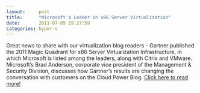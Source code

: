 ```yaml
---
layout:     post
title:      "Microsoft a Leader in x86 Server Virtualization"
date:       2011-07-05 19:27:59
categories: hyper-v
---
```

Great news to share with our virtualization blog readers - Gartner published the 2011 Magic Quadrant for x86 Server Virtualization Infrastructure, in which Microsoft is listed among the leaders, along with Citrix and VMware.  Microsoft’s Brad Anderson, corporate vice president of the Management & Security Division, discusses how Gartner’s results are changing the conversation with customers on the Cloud Power Blog. [Click here to read more!](http://bit.ly/ktLmpV)

 
